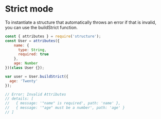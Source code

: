 # Strict mode

To instantiate a structure that automatically throws an error if that is invalid, you can use the buildStrict function.

```js
const { attributes } = require('structure');
const User = attributes({
    name: {
      type: String,
      required: true
    },
    age: Number
})(class User {});

var user = User.buildStrict({
  age: 'Twenty'
});

// Error: Invalid Attributes
// details: [
//   { message: '"name" is required', path: 'name' },
//   { message: '"age" must be a number', path: 'age' }
// ]
```